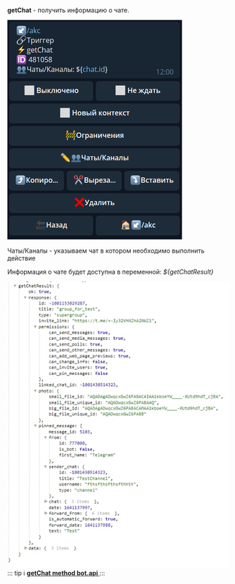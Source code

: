 
**getChat** - получить информацию о чате. 

![](./1.png)

Чаты/Каналы - указываем чат в котором необходимо выполнить действие

Информация о чате будет доступна в переменной:
_${getChatResult}_

![](./2.png)
::: tip ℹ️
[**getChat method bot.api** ](https://core.telegram.org/bots/api#getchat)
:::





